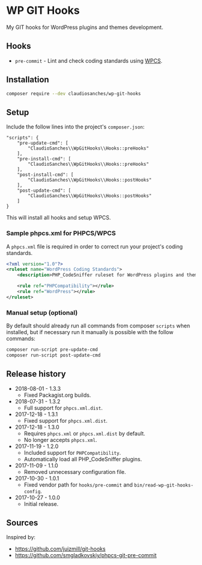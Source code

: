 # WP GIT Hooks

My GIT hooks for WordPress plugins and themes development.

## Hooks

* `pre-commit` - Lint and check coding standards using [WPCS](https://packagist.org/packages/wp-coding-standards/wpcs).

## Installation

```bash
composer require --dev claudiosanches/wp-git-hooks
```

## Setup

Include the follow lines into the project's `composer.json`:

```
"scripts": {
    "pre-update-cmd": [
        "ClaudioSanches\\WpGitHooks\\Hooks::preHooks"
    ],
    "pre-install-cmd": [
        "ClaudioSanches\\WpGitHooks\\Hooks::preHooks"
    ],
    "post-install-cmd": [
        "ClaudioSanches\\WpGitHooks\\Hooks::postHooks"
    ],
    "post-update-cmd": [
        "ClaudioSanches\\WpGitHooks\\Hooks::postHooks"
    ]
}
```

This will install all hooks and setup WPCS.

### Sample phpcs.xml for PHPCS/WPCS

A `phpcs.xml` file is required in order to correct run your project's coding standards.

```xml
<?xml version="1.0"?>
<ruleset name="WordPress Coding Standards">
    <description>PHP_CodeSniffer ruleset for WordPress plugins and themes development.</description>

    <rule ref="PHPCompatibility"></rule>
    <rule ref="WordPress"></rule>
</ruleset>
```

### Manual setup (optional)

By default should already run all commands from composer `scripts` when installed, but if necessary run it manually is possible with the follow commands:

```bash
composer run-script pre-update-cmd
composer run-script post-update-cmd
```

## Release history

- 2018-08-01 - 1.3.3
  - Fixed Packagist.org builds.
- 2018-07-31 - 1.3.2
  - Full support for `phpcs.xml.dist`.
- 2017-12-18 - 1.3.1
  - Fixed support for `phpcs.xml.dist`.
- 2017-12-18 - 1.3.0
  - Requires `phpcs.xml` or `phpcs.xml.dist` by default.
  - No longer accepts `phpcs.xml`.
- 2017-11-19 - 1.2.0
  - Included support for `PHPCompatibility`.
  - Automatically load all PHP_CodeSniffer plugins.
- 2017-11-09 - 1.1.0
  - Removed unnecessary configuration file.
- 2017-10-30 - 1.0.1
  - Fixed vendor path for `hooks/pre-commit` and `bin/read-wp-git-hooks-config`.
- 2017-10-27 - 1.0.0
  - Initial release.

## Sources

Inspired by:

- <https://github.com/juizmill/git-hooks>
- <https://github.com/smgladkovskiy/phpcs-git-pre-commit>
